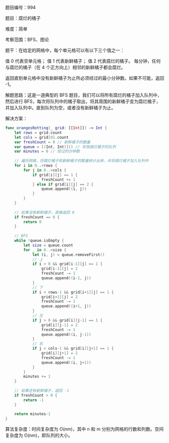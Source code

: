 题目编号：994

题目：腐烂的橘子

难度：简单

考察范围：BFS、图论

题干：在给定的网格中，每个单元格可以有以下三个值之一：

值 0 代表空单元格；
值 1 代表新鲜橘子；
值 2 代表腐烂的橘子。
每分钟，任何与腐烂的橘子（在 4 个正方向上）相邻的新鲜橘子都会腐烂。

返回直到单元格中没有新鲜橘子为止所必须经过的最小分钟数。如果不可能，返回 -1。

解题思路：这是一道典型的 BFS 题目，我们可以将所有腐烂的橘子加入队列中，然后进行 BFS，每次将队列中的橘子取出，将其周围的新鲜橘子变为腐烂橘子，并加入队列中。直到队列为空，或者没有新鲜橘子为止。

解决方案：

```swift
func orangesRotting(_ grid: [[Int]]) -> Int {
    let rows = grid.count
    let cols = grid[0].count
    var freshCount = 0 // 新鲜橘子的数量
    var queue = [(Int, Int)]() // 存放腐烂橘子的队列
    var minutes = 0 // 经过的分钟数
    
    // 遍历网格，将腐烂橘子和新鲜橘子的数量统计出来，并将腐烂橘子加入队列中
    for i in 0..<rows {
        for j in 0..<cols {
            if grid[i][j] == 1 {
                freshCount += 1
            } else if grid[i][j] == 2 {
                queue.append((i, j))
            }
        }
    }
    
    // 如果没有新鲜橘子，直接返回 0
    if freshCount == 0 {
        return 0
    }
    
    // BFS
    while !queue.isEmpty {
        let size = queue.count
        for _ in 0..<size {
            let (i, j) = queue.removeFirst()
            // 上
            if i > 0 && grid[i-1][j] == 1 {
                grid[i-1][j] = 2
                freshCount -= 1
                queue.append((i-1, j))
            }
            // 下
            if i < rows-1 && grid[i+1][j] == 1 {
                grid[i+1][j] = 2
                freshCount -= 1
                queue.append((i+1, j))
            }
            // 左
            if j > 0 && grid[i][j-1] == 1 {
                grid[i][j-1] = 2
                freshCount -= 1
                queue.append((i, j-1))
            }
            // 右
            if j < cols-1 && grid[i][j+1] == 1 {
                grid[i][j+1] = 2
                freshCount -= 1
                queue.append((i, j+1))
            }
        }
        minutes += 1
    }
    
    // 如果还有新鲜橘子，返回 -1
    if freshCount > 0 {
        return -1
    }
    
    return minutes-1
}
```

算法复杂度：时间复杂度为 O(nm)，其中 n 和 m 分别为网格的行数和列数。空间复杂度为 O(nm)，即队列的大小。